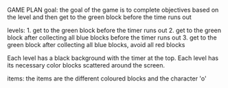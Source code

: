 GAME PLAN
 goal:
    the goal of the game is to complete objectives based on the level 
    and then get to the green block before the time runs out

 levels:
    1. get to the green block before the timer runs out 
    2. get to the green block after collecting all blue blocks before 
    the timer runs out
    3. get to the green block after collecting all blue blocks, avoid
    all red blocks 

 Each level has a black background with the timer at the top.
 Each level has its necessary color blocks scattered around the screen.

 items:
    the items are the different coloured blocks and the character 'o'

 


